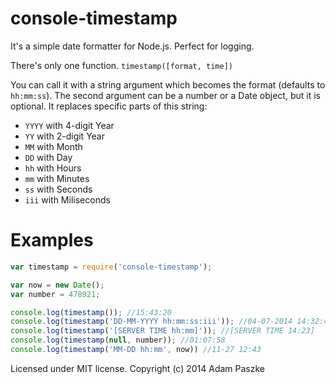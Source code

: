 console-timestamp
=================

It's a simple date formatter for Node.js. Perfect for logging.

There's only one function.
```timestamp([format, time])```

You can call it with a string argument which becomes the format (defaults to ```hh:mm:ss```). The second argument can be a number or a Date object, but it is optional. It replaces specific parts of this string:

* ```YYYY``` with  4-digit Year
* ```YY``` with 2-digit Year
* ```MM``` with Month
* ```DD``` with Day
* ```hh``` with Hours
* ```mm``` with Minutes
* ```ss``` with Seconds
* ```iii``` with Miliseconds

Examples
=================

```javascript
var timestamp = require('console-timestamp');

var now = new Date();
var number = 478921;

console.log(timestamp()); //15:43:20
console.log(timestamp('DD-MM-YYYY hh:mm:ss:iii')); //04-07-2014 14:32:45:891
console.log(timestamp('[SERVER TIME hh:mm]')); //[SERVER TIME 14:23]
console.log(timestamp(null, number)); //01:07:58
console.log(timestamp('MM-DD hh:mm', now)) //11-27 12:43
```

Licensed under MIT license. Copyright (c) 2014 Adam Paszke